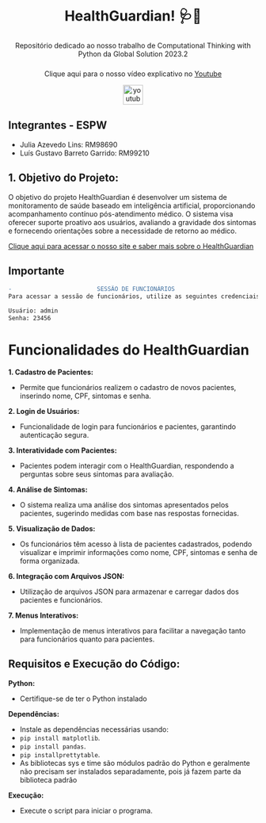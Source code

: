 <h1 align="center">HealthGuardian! 🩺💊</h1>

###

<p align="center">Repositório dedicado ao nosso trabalho de Computational Thinking with Python da Global Solution 2023.2</p>

###

<div align="center">
  <p align="center">Clique aqui para o nosso vídeo explicativo no <a href="https://www.youtube.com/">Youtube</a></p>
  <a href="https://www.youtube.com/">
    <img src="https://img.shields.io/static/v1?message=Youtube&logo=youtube&label=&color=FF0000&logoColor=white&labelColor=&style=for-the-badge" height="40" alt="youtube logo"  />
  </a>
</div>

## Integrantes - ESPW
- Julia Azevedo Lins: RM98690
- Luís Gustavo Barreto Garrido: RM99210

## 1. Objetivo do Projeto:

O objetivo do projeto HealthGuardian é desenvolver um sistema de monitoramento de saúde baseado em inteligência artificial, proporcionando acompanhamento contínuo pós-atendimento médico. O sistema visa oferecer suporte proativo aos usuários, avaliando a gravidade dos sintomas e fornecendo orientações sobre a necessidade de retorno ao médico.

<a href="https://juliaazevedolins.github.io/healthguardian-site/">Clique aqui para acessar o nosso site e saber mais sobre o HealthGuardian</a>

## Importante
```diff
-                        SESSÃO DE FUNCIONÁRIOS                        -
Para acessar a sessão de funcionários, utilize as seguintes credenciais:

Usuário: admin
Senha: 23456

```
# Funcionalidades do HealthGuardian

**1. Cadastro de Pacientes:**
- Permite que funcionários realizem o cadastro de novos pacientes, inserindo nome, CPF, sintomas e senha.

**2. Login de Usuários:**
- Funcionalidade de login para funcionários e pacientes, garantindo autenticação segura.

**3. Interatividade com Pacientes:**
- Pacientes podem interagir com o HealthGuardian, respondendo a perguntas sobre seus sintomas para avaliação.

**4. Análise de Sintomas:**
- O sistema realiza uma análise dos sintomas apresentados pelos pacientes, sugerindo medidas com base nas respostas fornecidas.

**5. Visualização de Dados:**
- Os funcionários têm acesso à lista de pacientes cadastrados, podendo visualizar e imprimir informações como nome, CPF, sintomas e senha de forma organizada.

**6. Integração com Arquivos JSON:**
- Utilização de arquivos JSON para armazenar e carregar dados dos pacientes e funcionários.

**7. Menus Interativos:**
- Implementação de menus interativos para facilitar a navegação tanto para funcionários quanto para pacientes.

## Requisitos e Execução do Código:

**Python:**
- Certifique-se de ter o Python instalado

**Dependências:**
- Instale as dependências necessárias usando:
- `pip install matplotlib`.
- `pip install pandas`.
- `pip installprettytable`.
- As bibliotecas sys e time são módulos padrão do Python e geralmente não precisam ser instalados separadamente, pois já fazem parte da biblioteca padrão

**Execução:**
- Execute o script para iniciar o programa.

